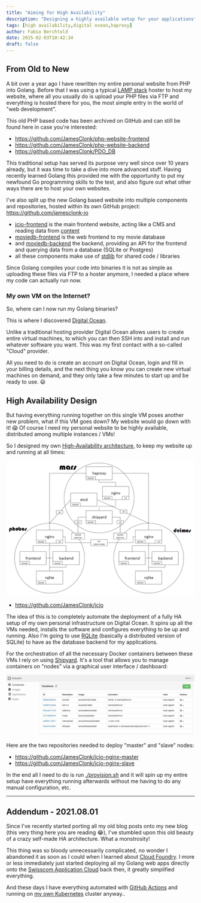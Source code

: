 ```yaml
---
title: "Aiming for High Availability"
description: "Designing a highly available setup for your applications"
tags: [high availability,digital ocean,haproxy]
author: Fabio Berchtold
date: 2015-02-03T10:42:34
draft: false
---
```


## From Old to New

A bit over a year ago I have rewritten my entire personal website from PHP into Golang. Before that I was using a typical [LAMP stack](https://en.wikipedia.org/wiki/LAMP_(software_bundle)) hoster to host my website, where all you usually do is upload your PHP files via FTP and everything is hosted there for you, the most simple entry in the world of "web development".

This old PHP based code has been archived on GitHub and can still be found here in case you're interested:
- https://github.com/JamesClonk/php-website-frontend
- https://github.com/JamesClonk/php-website-backend
- https://github.com/JamesClonk/PDO_DB

This traditional setup has served its purpose very well since over 10 years already, but it was time to take a dive into more advanced stuff. Having recently learned Golang this provided me with the opportunity to put my newfound Go programming skills to the test, and also figure out what other ways there are to host your own websites.

I've also split up the new Golang based website into multiple components and repositories, hosted within its own GitHub project: https://github.com/jamesclonk-io
- [jcio-frontend](https://github.com/jamesclonk-io/jcio-frontend) is the main frontend website, acting like a CMS and reading data from [content](https://github.com/jamesclonk-io/content)
- [moviedb-frontend](https://github.com/jamesclonk-io/moviedb-frontend) is the web frontend to my movie database
- and [moviedb-backend](https://github.com/jamesclonk-io/moviedb-backend) the backend, providing an API for the frontend and querying data from a database (SQLite or Postgres)
- all these components make use of [stdlib](https://github.com/jamesclonk-io/stdlib) for shared code / libraries

Since Golang compiles your code into binaries it is not as simple as uploading these files via FTP to a hoster anymore, I needed a place where my code can actually run now.

### My own VM on the Internet?

So, where can I now run my Golang binaries?

This is where I discovered [Digital Ocean](https://www.digitalocean.com/).

Unlike a traditional hosting provider Digital Ocean allows users to create entire virtual machines, to which you can then SSH into and install and run whatever software you want. This was my first contact with a so-called "Cloud" provider.

All you need to do is create an account on Digital Ocean, login and fill in your billing details, and the next thing you know you can create new virtual machines on demand, and they only take a few minutes to start up and be ready to use. 😃

## High Availability Design

But having everything running together on this single VM poses another new problem, what if this VM goes down? My website would go down with it! 😱
Of course I need my personal website to be highly available, distributed among multiple instances / VMs!

So I designed my own [High-Availability architecture](https://en.wikipedia.org/wiki/High_availability), to keep my website up and running at all times:

![JCIO architecture](https://raw.githubusercontent.com/JamesClonk/jcio/master/jcio.png)

- https://github.com/JamesClonk/jcio

The idea of this is to completely automate the deployment of a fully HA setup of my own personal infrastructure on Digital Ocean. It spins up all the VMs needed, installs the software and configures everything to be up and running. Also I'm going to use [RQLite](https://github.com/rqlite/rqlite) (basically a distributed version of SQLite) to have as the database backend for my applications.

For the orchestration of all the necessary Docker containers between these VMs I rely on using [Shipyard](https://github.com/ehazlett/shipyard/tree/7bf471c0832c3772c9b041607dbc42017012fa1e). It's a tool that allows you to manage containers on "nodes" via a graphical user interface / dashboard:

![Docker Shipyard](/images/shipyard.jpg)

Here are the two repositories needed to deploy "master" and "slave" nodes:
- https://github.com/JamesClonk/jcio-nginx-master
- https://github.com/JamesClonk/jcio-nginx-slave

In the end all I need to do is run *[./provision.sh](https://github.com/JamesClonk/jcio/blob/master/provision.sh)* and it will spin up my entire setup have everything running afterwards without me having to do any manual configuration, etc.

---

## Addendum - 2021.08.01

Since I've recently started porting all my old blog posts onto my new blog (this very thing here you are reading 😂), I've stumbled upon this old beauty of a crazy self-made HA architecture. What a monstrosity!

This thing was so bloody unnecessarily complicated, no wonder I abandoned it as soon as I could when I learned about [Cloud Foundry](https://www.cloudfoundry.org/). I more or less immediately just started deploying all my Golang web apps directly onto the [Swisscom Application Cloud](developer.swisscom.com) back then, it greatly simplified everything.

And these days I have everything automated with [GitHub Actions](https://github.com/features/actions) and running on [my own Kubernetes](/posts/my-own-kubernetes/) cluster anyway..
